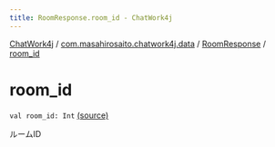 ```yaml
---
title: RoomResponse.room_id - ChatWork4j
---
```


[ChatWork4j](../../index.md) / [com.masahirosaito.chatwork4j.data](../index.md) / [RoomResponse](index.md) / [room_id](.)

# room_id

`val room_id: Int` [(source)](https://github.com/MasahiroSaito/ChatWork4j/tree/master/src/main/kotlin/com/masahirosaito/chatwork4j/data/RoomResponse.kt#L7)

ルームID

